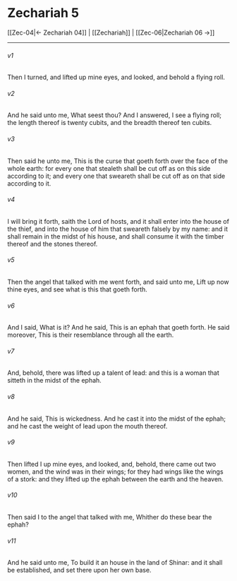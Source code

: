 # Zechariah 5

[[Zec-04|← Zechariah 04]] | [[Zechariah]] | [[Zec-06|Zechariah 06 →]]
***

###### v1
Then I turned, and lifted up mine eyes, and looked, and behold a flying roll.
###### v2
And he said unto me, What seest thou? And I answered, I see a flying roll; the length thereof is twenty cubits, and the breadth thereof ten cubits.
###### v3
Then said he unto me, This is the curse that goeth forth over the face of the whole earth: for every one that stealeth shall be cut off as on this side according to it; and every one that sweareth shall be cut off as on that side according to it.
###### v4
I will bring it forth, saith the Lord of hosts, and it shall enter into the house of the thief, and into the house of him that sweareth falsely by my name: and it shall remain in the midst of his house, and shall consume it with the timber thereof and the stones thereof.
###### v5
Then the angel that talked with me went forth, and said unto me, Lift up now thine eyes, and see what is this that goeth forth.
###### v6
And I said, What is it? And he said, This is an ephah that goeth forth. He said moreover, This is their resemblance through all the earth.
###### v7
And, behold, there was lifted up a talent of lead: and this is a woman that sitteth in the midst of the ephah.
###### v8
And he said, This is wickedness. And he cast it into the midst of the ephah; and he cast the weight of lead upon the mouth thereof.
###### v9
Then lifted I up mine eyes, and looked, and, behold, there came out two women, and the wind was in their wings; for they had wings like the wings of a stork: and they lifted up the ephah between the earth and the heaven.
###### v10
Then said I to the angel that talked with me, Whither do these bear the ephah?
###### v11
And he said unto me, To build it an house in the land of Shinar: and it shall be established, and set there upon her own base. 
